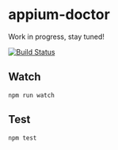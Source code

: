 appium-doctor
===================

Work in progress, stay tuned!

[![Build Status](https://travis-ci.org/appium/appium-doctor.svg?branch=master)](https://travis-ci.org/appium/appium-doctor)

## Watch

```
npm run watch
```

## Test

```
npm test
```
